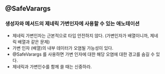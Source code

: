 ## @SafeVarargs
### 생성자와 메서드의 제네릭 가변인자에 사용할 수 있는 애노테이션

- 제네릭 가변인자는 근본적으로 타입 안전하지 않다. (가변인자가 배열이니까, 제네릭 배열과 같은 문제)
- 가변 인자 (배열)의 내부 데이터가 오염될 가능성이 있다.
- @SafeVarargs 를 사용하면 가변 인자에 대한 해당 오염에 대한 경고를 숨길 수 있다.
- 제네릭과 가변인수를 함께 쓸 때는 신중하라.